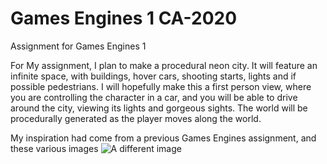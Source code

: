 # Games Engines 1 CA-2020
Assignment for Games Engines 1


For My assignment, I plan to make a procedural neon city. It will feature an infinite space, with buildings, hover cars, shooting starts, lights and if possible pedestrians. I will hopefully make this a first person view, where you are controlling the character in a car, and you will be able to drive around the city, viewing its lights and gorgeous sights. The world will be procedurally generated as the player moves along the world. 

My inspiration had come from a previous Games Engines assignment, and these various images
![A different image](https://www.google.com/url?sa=i&url=https%3A%2F%2Fwww.freepik.com%2Fcollection%2Fneon-city%2F2766&psig=AOvVaw1hXo8rOtMmVE358xI7mco_&ust=1604510199246000&source=images&cd=vfe&ved=0CAIQjRxqFwoTCOC4j7jw5uwCFQAAAAAdAAAAABAD)
